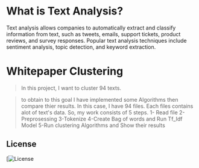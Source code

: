 # What is Text Analysis?
Text analysis allows companies to automatically extract and classify information from text, such as tweets, emails, support tickets, product reviews, and survey responses. Popular text analysis techniques include sentiment analysis, topic detection, and keyword extraction.

# Whitepaper Clustering

> In this project, I want to cluster 94 texts.

> to obtain to this goal I have implemented some Algorithms then compare thier results.
In this case, I have 94 files. Each files contains alot of text's data. So, my work consists of 5 steps.
1- Read file
2-Preprosessing
3-Tokenize
4-Create Bag of words and Run Tf_Idf Model
5-Run clustering Algorithms and Show their results 


## License

[![License](https://www.kernix.com/article/similarity-measure-of-textual-documents/)
